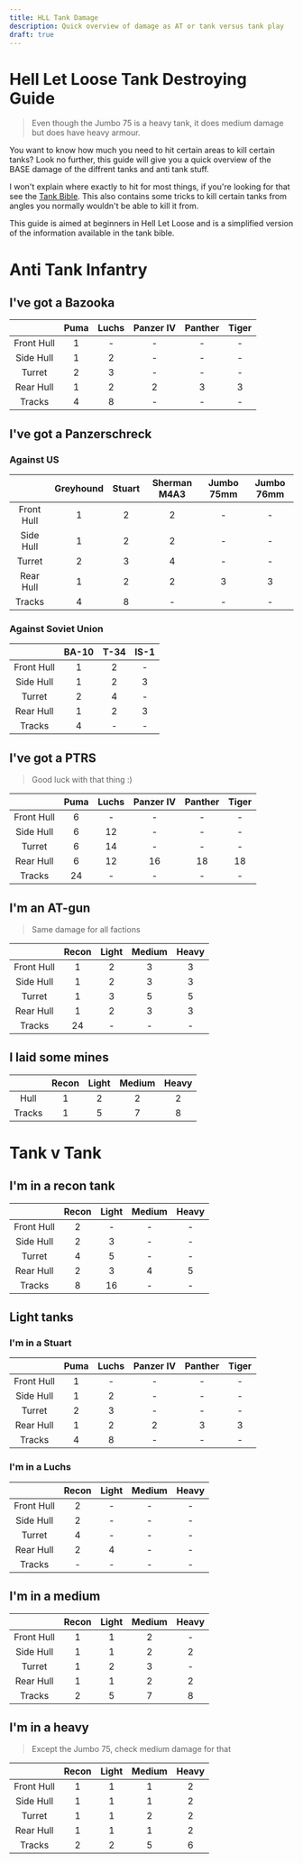 ```yaml
---
title: HLL Tank Damage
description: Quick overview of damage as AT or tank versus tank play
draft: true
---
```


# Hell Let Loose Tank Destroying Guide
> Even though the Jumbo 75 is a heavy tank, it does medium damage but does have heavy armour. 

You want to know how much you need to hit certain areas to kill certain tanks? Look no further, this guide will give you
a quick overview of the BASE damage of the diffrent tanks and anti tank stuff.

I won't explain where exactly to hit for most things, if you're looking for
that see the [Tank Bible](https://www.theline.gg/tankbible).
This also contains some tricks to kill certain tanks from angles you normally wouldn't be able to kill it from.


This guide is aimed at beginners in Hell Let Loose and is a simplified version of the information available in the tank bible.

# Anti Tank Infantry
## I've got a Bazooka
|            | Puma | Luchs | Panzer IV | Panther | Tiger |
| :--------: | :---: | :---: | :-------: | :-----: | :---: |
| Front Hull |  1   |   -   |     -     |    -    |   -   |
| Side Hull  |  1   |   2   |     -     |    -    |   -   |
|   Turret   |  2   |   3   |     -     |    -    |   -   |
| Rear Hull  |  1   |   2   |     2     |    3    |   3   |
|   Tracks   |  4   |   8   |     -     |    -    |   -   |


## I've got a Panzerschreck
### Against US
|            | Greyhound | Stuart | Sherman M4A3 | Jumbo 75mm | Jumbo 76mm |
| :--------: | :-------: | :----: | :----------: | :--------: | :--------: |
| Front Hull |     1     |   2    |      2       |     -      |     -      |
| Side Hull  |     1     |   2    |      2       |     -      |     -      |
|   Turret   |     2     |   3    |      4       |     -      |     -      |
| Rear Hull  |     1     |   2    |      2       |     3      |     3      |
|   Tracks   |     4     |   8    |      -       |     -      |     -      |

### Against Soviet Union
|            | BA-10 | T-34 | IS-1 |
| :--------: | :---: | :---: | :---: |
| Front Hull |   1   |  2   |  -   |
| Side Hull  |   1   |  2   |  3   |
|   Turret   |   2   |  4   |  -   |
| Rear Hull  |   1   |  2   |  3   |
|   Tracks   |   4   |  -   |  -   |



## I've got a PTRS
> Good luck with that thing :)

|            | Puma | Luchs | Panzer IV | Panther | Tiger |
| :--------: | :---: | :---: | :-------: | :-----: | :---: |
| Front Hull |  6   |   -   |     -     |    -    |   -   |
| Side Hull  |  6   |  12   |     -     |    -    |   -   |
|   Turret   |  6   |  14   |     -     |    -    |   -   |
| Rear Hull  |  6   |  12   |    16     |   18    |  18   |
|   Tracks   |  24  |   -   |     -     |    -    |   -   |


<!--
TODO: TEST PANTHER
-->

## I'm an AT-gun
> Same damage for all factions

|            | Recon | Light | Medium | Heavy |
| :--------: | :---: | :---: | :----: | :---: |
| Front Hull |   1   |   2   |   3    |   3   |
| Side Hull  |   1   |   2   |   3    |   3   |
|   Turret   |   1   |   3   |   5    |   5   |
| Rear Hull  |   1   |   2   |   3    |   3   |
|   Tracks   |  24   |   -   |   -    |   -   |



<!--
TODO: TEST RECON, LIGHT, MEDIUM
-->

## I laid some mines

|        | Recon | Light | Medium | Heavy |
| :----: | :---: | :---: | :----: | :---: |
|  Hull  |   1   |   2   |   2    |   2   |
| Tracks |   1   |   5   |   7    |   8   |



# Tank v Tank

## I'm in a recon tank

|            | Recon | Light | Medium | Heavy |
| :----------: | :-----: | :-----: | :------: | :-----: |
| Front Hull | 2     | -     | -      | -     |
| Side Hull  | 2     | 3     | -      | -     |
| Turret     | 4     | 5     | -      | -     |
| Rear Hull  | 2     | 3     | 4      | 5     |
| Tracks     | 8    | 16     | -      | -     |

## Light tanks
### I'm in a Stuart
|            | Puma | Luchs | Panzer IV | Panther | Tiger |
| :--------: | :---: | :---: | :-------: | :-----: | :---: |
| Front Hull |  1   |   -   |     -     |    -    |   -   |
| Side Hull  |  1   |   2   |     -     |    -    |   -   |
|   Turret   |  2   |   3   |     -     |    -    |   -   |
| Rear Hull  |  1   |   2   |     2     |    3    |   3   |
|   Tracks   |  4   |   8   |     -     |    -    |   -   |


### I'm in a Luchs
|            | Recon | Light | Medium | Heavy |
| :--------: | :---: | :---: | :----: | :---: |
| Front Hull |   2   |   -   |   -    |   -   |
| Side Hull  |   2   |   -   |   -    |   -   |
|   Turret   |   4   |   -   |   -    |   -   |
| Rear Hull  |   2   |   4   |   -    |   -   |
|   Tracks   |   -   |   -   |   -    |   -   |


## I'm in a medium

|            | Recon | Light | Medium | Heavy |
| :--------: | :---: | :---: | :----: | :---: |
| Front Hull |   1   |   1   |   2    |   -   |
| Side Hull  |   1   |   1   |   2    |   2   |
|   Turret   |   1   |   2   |   3    |   -   |
| Rear Hull  |   1   |   1   |   2    |   2   |
|   Tracks   |   2   |   5   |   7    |   8   |

<!--
TODO: TEST TRACK KILL
-->

## I'm in a heavy
> Except the Jumbo 75, check medium damage for that

|            | Recon | Light | Medium | Heavy |
| :--------: | :---: | :---: | :----: | :---: |
| Front Hull |   1   |   1   |   1    |   2   |
| Side Hull  |   1   |   1   |   1    |   2   |
|   Turret   |   1   |   1   |   2    |   2   |
| Rear Hull  |   1   |   1   |   1    |   2   |
|   Tracks   |   2   |   2   |   5    |   6   |
